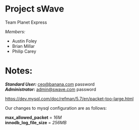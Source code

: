 Project sWave
==================

Team Planet Express

*Members:*
- Austin Foley
- Brian Millar
- Philip Carey


Notes:
======

***Standard User:*** ceo@banana.com  password  
***Administrator:*** admin@swave.com password


https://dev.mysql.com/doc/refman/5.7/en/packet-too-large.html

Our changes to mysql configuration are as follows:

**max_allowed_packet** = *16M*  
**innodb_log_file_size** = *256MB*
